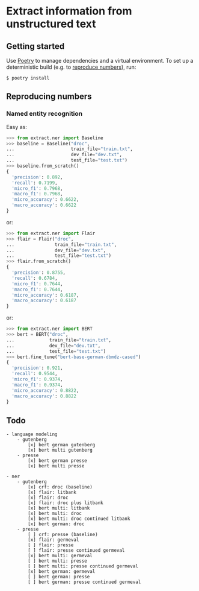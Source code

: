 # Extract information from unstructured text

## Getting started

Use [Poetry](https://python-poetry.org/) to manage dependencies and a virtual environment. To set up a deterministic build (e.g. to [reproduce numbers](reproducing-numbers)), run:

```
$ poetry install
```

## Reproducing numbers

### Named entity recognition

Easy as:

```python
>>> from extract.ner import Baseline
>>> baseline = Baseline("droc",
...                     train_file="train.txt",
...                     dev_file="dev.txt",
...                     test_file="test.txt")
>>> baseline.from_scratch()
{
  'precision': 0.892,
  'recall': 0.7199,
  'micro_f1': 0.7968,
  'macro_f1': 0.7968,
  'micro_accuracy': 0.6622,
  'macro_accuracy': 0.6622
}
```

or:

```python
>>> from extract.ner import Flair
>>> flair = Flair("droc",
...               train_file="train.txt",
...               dev_file="dev.txt",
...               test_file="test.txt")
>>> flair.from_scratch()
{
  'precision': 0.8755,
  'recall': 0.6784,
  'micro_f1': 0.7644,
  'macro_f1': 0.7644,
  'micro_accuracy': 0.6187,
  'macro_accuracy': 0.6187
}
```

or:

```python
>>> from extract.ner import BERT
>>> bert = BERT("droc",
...             train_file="train.txt",
...             dev_file="dev.txt",
...             test_file="test.txt")
>>> bert.fine_tune("bert-base-german-dbmdz-cased")
{
  'precision': 0.921,
  'recall': 0.9544,
  'micro_f1': 0.9374,
  'macro_f1': 0.9374,
  'micro_accuracy': 0.8822,
  'macro_accuracy': 0.8822
}
```


## Todo

```
- language modeling
    - gutenberg
        [x] bert german gutenberg
        [x] bert multi gutenberg
    - presse
        [x] bert german presse
        [x] bert multi presse

- ner
    - gutenberg
        [x] crf: droc (baseline)
        [x] flair: litbank
        [x] flair: droc
        [x] flair: droc plus litbank
        [x] bert multi: litbank
        [x] bert multi: droc
        [x] bert multi: droc continued litbank
        [x] bert german: droc
    - presse
        [ ] crf: presse (baseline)
        [x] flair: germeval
        [ ] flair: presse
        [ ] flair: presse continued germeval
        [x] bert multi: germeval
        [ ] bert multi: presse
        [ ] bert multi: presse continued germeval
        [x] bert german: germeval
        [ ] bert german: presse
        [ ] bert german: presse continued germeval
```
